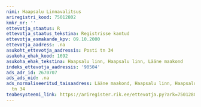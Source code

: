 ```yaml
---
nimi: Haapsalu Linnavalitsus
ariregistri_kood: 75012802
kmkr_nr: ''
ettevotja_staatus: R
ettevotja_staatus_tekstina: Registrisse kantud
ettevotja_esmakande_kpv: 09.10.2000
ettevotja_aadress: .na
asukoht_ettevotja_aadressis: Posti tn 34
asukoha_ehak_kood: 1692
asukoha_ehak_tekstina: Haapsalu linn, Haapsalu linn, Lääne maakond
indeks_ettevotja_aadressis: '90504'
ads_adr_id: 2670707
ads_ads_oid: .na
ads_normaliseeritud_taisaadress: Lääne maakond, Haapsalu linn, Haapsalu linn, Posti
  tn 34
teabesysteemi_link: https://ariregister.rik.ee/ettevotja.py?ark=75012802&ref=rekvisiidid
---
```

